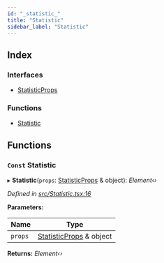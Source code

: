 ```yaml
---
id: "_statistic_"
title: "Statistic"
sidebar_label: "Statistic"
---
```


## Index

### Interfaces

* [StatisticProps](../interfaces/_statistic_.statisticprops.md)

### Functions

* [Statistic](_statistic_.md#const-statistic)

## Functions

### `Const` Statistic

▸ **Statistic**(`props`: [StatisticProps](../interfaces/_statistic_.statisticprops.md) & object): *Element‹›*

*Defined in [src/Statistic.tsx:16](https://github.com/tarojsx/ui/blob/bc31158/src/Statistic.tsx#L16)*

**Parameters:**

Name | Type |
------ | ------ |
`props` | [StatisticProps](../interfaces/_statistic_.statisticprops.md) & object |

**Returns:** *Element‹›*
